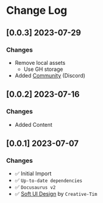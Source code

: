 # Change Log

## [0.0.3] 2023-07-29
### Changes

- Remove local assets
  - Use GH storage
- Added [Community](https://discord.gg/qQhjQZhnur) (Discord)

## [0.0.2] 2023-07-16
### Changes

- Added Content

## [0.0.1] 2023-07-07
### Changes

- ✅ Initial Import
- ✅ `Up-to-date dependencies` 
- ✅ `Docusaurus v2`
- ✅ [Soft UI Design](https://bit.ly/soft-design-system) by `Creative-Tim`
